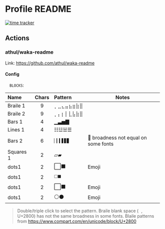 # Profile README

[![time tracker](https://wakatime.com/badge/github/nelson6e65/nelson6e65.svg)](https://wakatime.com/badge/github/nelson6e65/nelson6e65)


## Actions

### athul/waka-readme

Link: https://github.com/athul/waka-readme

#### Config

⠀
`BLOCKS`:

|   Name    | Chars | Pattern  |                  Notes                  |
|:--------- |:-----:|:-------- | --------------------------------------- |
| Braile 1  |   9   | ⡀⣀⣄⣤⣦⣶⣷⣿ |                                         |
| Braile 2  |   9   | ⡀⡄⡆⡇⣇⣧⣷⣿ |                                         |
| Bars 1    |   4   | ▁▃▅▇     |                                         |
| Lines 1   |   4   | ☷☳☱☰     |                                         |
| Bars 2    |   6   | `▏▎▍▋▊▉` | :bug: broadness not equal on some fonts |
| Squares 1 |   2   | ▱▰       |                                         |
| dots1     |   2   | ⬜⬛     | Emoji                                   |
| dots1     |   2   | ◻️◼️     |                                         |
| dots1     |   2   | ⬜⬛     | Emoji                                   |
| dots1     |   2   | ⚪⚫     | Emoji                                   |

> Double/triple click to select the pattern.
> Braile blank space (`⠀`, U+2800) has not the same broadness in some fonts.
> Blaile patterns from https://www.compart.com/en/unicode/block/U+2800
